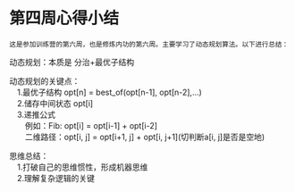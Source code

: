 # 第四周心得小结
    这是参加训练营的第六周，也是修炼内功的第六周。主要学习了动态规划算法。以下进行总结：

动态规划：本质是 分治+最优子结构

动态规划的关键点：  
&emsp;1.最优子结构 opt[n] = best_of(opt[n-1], opt[n-2],...)  
&emsp;2.储存中间状态 opt[i]  
&emsp;3.递推公式   
&emsp;&emsp;例如：Fib: opt[i] = opt[i-1] + opt[i-2]  
&emsp;&emsp;二维路径：opt[i, j] = opt[i+1, j] + opt[i, j+1](切判断a[i, j]是否是空地)  

思维总结：  
&emsp;1.打破自己的思维惯性，形成机器思维  
&emsp;2.理解复杂逻辑的关键  
